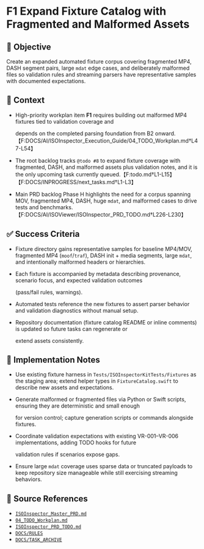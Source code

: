 # F1 Expand Fixture Catalog with Fragmented and Malformed Assets

## 🎯 Objective

Create an expanded automated fixture corpus covering fragmented MP4, DASH segment pairs, large `mdat` edge cases, and deliberately malformed files so validation rules and streaming parsers have representative samples with documented expectations.

## 🧩 Context

- High-priority workplan item **F1** requires building out malformed MP4 fixtures tied to validation coverage and

  depends on the completed parsing foundation from B2
  onward.【F:DOCS/AI/ISOInspector_Execution_Guide/04_TODO_Workplan.md†L47-L54】

- The root backlog tracks `@todo #8` to expand fixture coverage with fragmented, DASH, and malformed assets plus validation notes, and it is the only upcoming task currently queued.【F:todo.md†L1-L15】【F:DOCS/INPROGRESS/next_tasks.md†L1-L3】
- Main PRD backlog Phase H highlights the need for a corpus spanning MOV, fragmented MP4, DASH, huge `mdat`, and malformed cases to drive tests and benchmarks.【F:DOCS/AI/ISOViewer/ISOInspector_PRD_TODO.md†L226-L230】

## ✅ Success Criteria

- Fixture directory gains representative samples for baseline MP4/MOV, fragmented MP4 (`moof`/`traf`), DASH init + media segments, large `mdat`, and intentionally malformed headers or hierarchies.
- Each fixture is accompanied by metadata describing provenance, scenario focus, and expected validation outcomes

  (pass/fail rules, warnings).

- Automated tests reference the new fixtures to assert parser behavior and validation diagnostics without manual setup.
- Repository documentation (fixture catalog README or inline comments) is updated so future tasks can regenerate or

  extend assets consistently.

## 🔧 Implementation Notes

- Use existing fixture harness in `Tests/ISOInspectorKitTests/Fixtures` as the staging area; extend helper types in `FixtureCatalog.swift` to describe new assets and expectations.
- Generate malformed or fragmented files via Python or Swift scripts, ensuring they are deterministic and small enough

  for version control; capture generation scripts or commands alongside fixtures.

- Coordinate validation expectations with existing VR-001–VR-006 implementations, adding TODO hooks for future

  validation rules if scenarios expose gaps.

- Ensure large `mdat` coverage uses sparse data or truncated payloads to keep repository size manageable while still exercising streaming behaviors.

## 🧠 Source References

- [`ISOInspector_Master_PRD.md`](../AI/ISOViewer/ISOInspector_PRD_Full/ISOInspector_Master_PRD.md)
- [`04_TODO_Workplan.md`](../AI/ISOInspector_Execution_Guide/04_TODO_Workplan.md)
- [`ISOInspector_PRD_TODO.md`](../AI/ISOViewer/ISOInspector_PRD_TODO.md)
- [`DOCS/RULES`](../RULES)
- [`DOCS/TASK_ARCHIVE`](../TASK_ARCHIVE)
